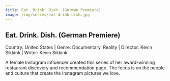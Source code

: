 ```yaml
---
title: Eat. Drink. Dish. (German Premiere)
image: /img/series/eat-drink-dish.jpg
---
```


## Eat. Drink. Dish. (German Premiere)

Country: United States | Genre: Documentary, Reality | Director: Kevin Sikkink | Writer: Kevin Sikkink

A female Instagram influencer created this series of her award-winning restaurant discovery and recommendation page. The focus is on the people and culture that create the Instagram pictures we love.
